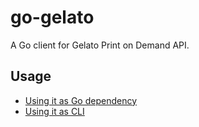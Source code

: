 # go-gelato

A Go client for Gelato Print on Demand API.

## Usage

- [Using it as Go dependency](./lib)
- [Using it as CLI](./cli)